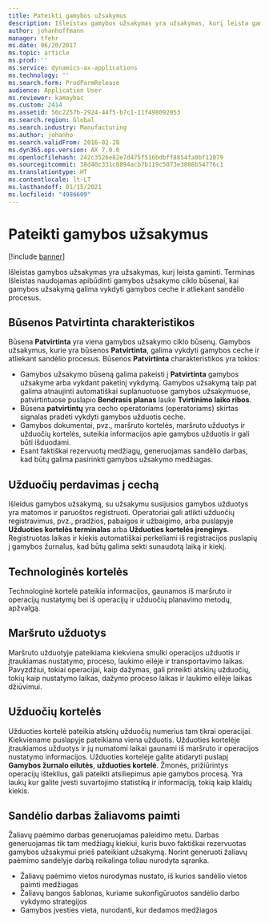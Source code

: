 ```yaml
---
title: Pateikti gamybos užsakymus
description: Išleistas gamybos užsakymas yra užsakymas, kurį leista gaminti. Terminas Išleistas naudojamas apibūdinti gamybos užsakymo ciklo būsenai, kai gamybos užsakymą galima vykdyti gamybos ceche ir atliekant sandėlio procesus.
author: johanhoffmann
manager: tfehr
ms.date: 06/20/2017
ms.topic: article
ms.prod: ''
ms.service: dynamics-ax-applications
ms.technology: ''
ms.search.form: ProdParmRelease
audience: Application User
ms.reviewer: kamaybac
ms.custom: 2414
ms.assetid: 50c2257b-2924-44f5-b7c1-11f498092053
ms.search.region: Global
ms.search.industry: Manufacturing
ms.author: johanho
ms.search.validFrom: 2016-02-28
ms.dyn365.ops.version: AX 7.0.0
ms.openlocfilehash: 242c3526e82e7d475f516bdbff8854fa0bf12079
ms.sourcegitcommit: 38d40c331c8894acb7b119c5073e3088b54776c1
ms.translationtype: HT
ms.contentlocale: lt-LT
ms.lasthandoff: 01/15/2021
ms.locfileid: "4986609"
---
```

# <a name="release-production-orders"></a>Pateikti gamybos užsakymus

[!include [banner](../includes/banner.md)]

Išleistas gamybos užsakymas yra užsakymas, kurį leista gaminti. Terminas Išleistas naudojamas apibūdinti gamybos užsakymo ciklo būsenai, kai gamybos užsakymą galima vykdyti gamybos ceche ir atliekant sandėlio procesus. 

<a name="characteristics-of-the-released-state"></a>Būsenos Patvirtinta charakteristikos
-------------------------------------

Būsena **Patvirtinta** yra viena gamybos užsakymo ciklo būsenų. Gamybos užsakymus, kurie yra būsenos **Patvirtinta**, galima vykdyti gamybos ceche ir atliekant sandėlio procesus. Būsenos **Patvirtinta** charakteristikos yra tokios:

-   Gamybos užsakymo būseną galima pakeisti į **Patvirtinta** gamybos užsakyme arba vykdant paketinį vykdymą. Gamybos užsakymą taip pat galima atnaujinti automatiškai suplanuotuose gamybos užsakymuose, patvirtintuose puslapio **Bendrasis planas** lauke **Tvirtinimo laiko ribos**.
-   Būsena **patvirtintų** yra cecho operatoriams (operatoriams) skirtas signalas pradėti vykdyti gamybos užduotis ceche.
-   Gamybos dokumentai, pvz., maršruto kortelės, maršruto užduotys ir užduočių kortelės, suteikia informacijos apie gamybos užduotis ir gali būti išduodami.
-   Esant faktiškai rezervuotų medžiagų, generuojamas sandėlio darbas, kad būtų galima pasirinkti gamybos užsakymo medžiagas.

## <a name="releasing-jobs-to-the-shop-floor"></a>Užduočių perdavimas į cechą
Išleidus gamybos užsakymą, su užsakymu susijusios gamybos užduotys yra matomos ir paruoštos registruoti. Operatoriai gali atlikti užduočių registravimus, pvz., pradžios, pabaigos ir užbaigimo, arba puslapyje **Užduoties kortelės terminalas** arba **Užduoties kortelės įrenginys**. Registruotas laikas ir kiekis automatiškai perkeliami iš registracijos puslapių į gamybos žurnalus, kad būtų galima sekti sunaudotą laiką ir kiekį.

## <a name="route-cards"></a>Technologinės kortelės
Technologinė kortelė pateikia informacijos, gaunamos iš maršruto ir operacijų nustatymų bei iš operacijų ir užduočių planavimo metodų, apžvalgą.

## <a name="route-jobs"></a>Maršruto užduotys
Maršruto užduotyje pateikiama kiekviena smulki operacijos užduotis ir įtraukiamas nustatymo, proceso, laukimo eilėje ir transportavimo laikas. Pavyzdžiui, tokiai operacijai, kaip dažymas, gali prireikti atskirų užduočių, tokių kaip nustatymo laikas, dažymo proceso laikas ir laukimo eilėje laikas džiūvimui.

## <a name="job-cards"></a>Užduočių kortelės
Užduoties kortelė pateikia atskirų užduočių numerius tam tikrai operacijai. Kiekviename puslapyje pateikiama viena užduotis. Užduoties kortelėje įtraukiamos užduotys ir jų numatomi laikai gaunami iš maršruto ir operacijos nustatymo informacijos. Užduoties kortelėje galite atidaryti puslapį **Gamybos žurnalo eilutės**, **užduoties kortelė**. Žmonės, prižiūrintys operacijų išteklius, gali pateikti atsiliepimus apie gamybos procesą. Yra laukų kur galite įvesti suvartojimo statistiką ir informaciją, tokią kaip klaidų kiekis.

## <a name="warehouse-work-for-raw-material-picking"></a>Sandėlio darbas žaliavoms paimti
Žaliavų paėmimo darbas generuojamas paleidimo metu. Darbas generuojamas tik tam medžiagų kiekiui, kuris buvo faktiškai rezervuotas gamybos užsakymui prieš pateikiant užsakymą. Norint generuoti žaliavų paėmimo sandėlyje darbą reikalinga toliau nurodyta sąranka.

-   Žaliavų paėmimo vietos nurodymas nustato, iš kurios sandėlio vietos paimti medžiagas
-   Žaliavų bangos šablonas, kuriame sukonfigūruotos sandėlio darbo vykdymo strategijos
-   Gamybos įvesties vieta, nurodanti, kur dedamos medžiagos




